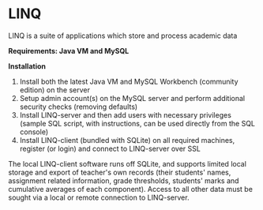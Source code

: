 # LINQ
LINQ is a suite of applications which store and process academic data

__Requirements: Java VM and MySQL__

__Installation__

1. Install both the latest Java VM and MySQL Workbench (community edition) on the server
2. Setup admin account(s) on the MySQL server and perform additional security checks (removing defaults)
3. Install LINQ-server and then add users with necessary privileges (sample SQL script, with instructions, can be used directly from the SQL console)
4. Install LINQ-client (bundled with SQLite) on all required machines, register (or login) and connect to LINQ-server over SSL

The local LINQ-client software runs off SQLite, and supports limited local storage and export of teacher's own records (their students' names, assignment related information, grade thresholds, students' marks and cumulative averages of each component). Access to all other data must be sought via a local or remote connection to LINQ-server.
